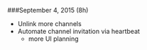 ###September 4, 2015 (8h)

* Unlink more channels
* Automate channel invitation via heartbeat
	- more UI planning
